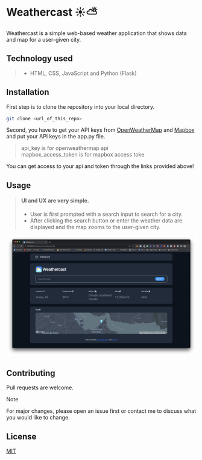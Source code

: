 # Weathercast ☀⛅

Weathercast is a simple web-based weather application that shows data and map for a user-given city.

## Technology used
> - HTML, CSS, JavaScript and Python (Flask)

## Installation

First step is to clone the repository into your local directory.
```bash
git clone <url_of_this_repo>
```

Second, you have to get your API keys from [OpenWeatherMap](https://www.openweathermap.org) and [Mapbox](https://www.mapbox.com) and put your API keys in the app.py file.

> api_key is for openweathermap api <br>
> mapbox_access_token is for mapbox access toke

You can get access to your api and token through the links provided above!

## Usage

> #### UI and UX are very simple.
> - User is first prompted with a search input to search for a city.
> - After clicking the search button or enter the weather data are displayed and the map zooms to the user-given city.

![Screnshot](/static/weathercast_screenshot.png)

## Contributing

Pull requests are welcome.

> [!NOTE]
> For major changes, please open an issue first or contact me to discuss what you would like to change.

## License

[MIT](https://choosealicense.com/licenses/mit/)

